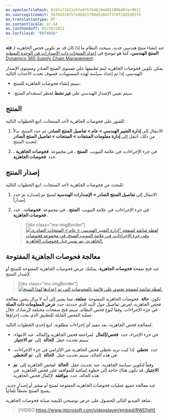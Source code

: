 ```yaml
---
ms.openlocfilehash: 619fa73411e5fe0fb744819dd65109bd8fec9011
ms.sourcegitcommit: 567643c6f57edb821768e02042f3f8f2455383f5
ms.translationtype: HT
ms.contentlocale: ar-SA
ms.lasthandoff: 05/19/2021
ms.locfileid: "6074858"
---
```

عند إنشاء منتج هندسي جديد، سيحدد النظام ما إذا كان قد تم تكوين فحص الجاهزية لـ **فئة المنتج الهندسي**، كما هو موضح في [إعداد المنتجات ذات الإصدارات في الوحدة النمطية Dynamics 365 Supply Chain Management](/learn/modules/set-up-versioned-products-engineering-change-management/?azure-portal=true).

يمكن تكوين فحوصات الجاهزية ليتم تطبيقها على مستوى المنتج الصادر ومستوى الإصدار الهندسي. إذا تم إعداد سياسة لهذه المستويات، فسوف تحدث الأحداث التالية:

-   سيتم إنشاء فحوصات الجاهزية للمنتج.

-   سيتم تعيين الإصدار الهندسي على **‏‫غير نشط** لحظر استخدام المنتج.

## <a name="product"></a>المنتج

للعثور على فحوصات الجاهزية لأحد المنتجات، اتبع الخطوات التالية:

1.  الانتقال إلى **إدارة التغيير الهندسي > عام > تفاصيل المنتج الصادر**، ثم حدد المنتج. بدلاً من ذلك، انتقل إلى **إدارة معلومات المنتجات > المنتجات > تفاصيل المنتج الصادر** لتحديد المنتج.

1.  في جزء الإجراءات، في علامة التبويب  **المنتج** ، في مجموعة  **فحوصات الجاهزية** ، حدد  **فحوصات الجاهزية**.

## <a name="product-version"></a>إصدار المنتج

للبحث عن فحوصات الجاهزية لأحد المنتجات، اتبع الخطوات التالية:

1.  الانتقال إلى **تفاصيل المنتج الصادر > الإصدارات الهندسية** لمنتج تم إصداره ثم حدد إصداراً.

1.  في جزء الإجراءات، في علامة التبويب  **المنتج** ، في مجموعة  **فحوصات** ، حدد  **فحوصات الجاهزية**.

    > [!div class="mx-imgBorder"]
    > [![لقطة شاشة لصفحة "إدارة التغيير الهندسي > عام > المنتجات الصادرة، وفي جزء الإجراءات، في علامة التبويب المنتج، في مجموعة فحوصات الجاهزية، يتم تمييز خيار فحوصات الجاهزية.](../media/perform-readiness-check.png)](../media/perform-readiness-check.png#lightbox)

## <a name="process-open-readiness-checks"></a>معالجة فحوصات الجاهزية المفتوحة

عند فتح صفحة **فحوصات الجاهزية**، يمكنك عرض فحوصات الجاهزية المفتوحة للمنتج أو لإصدار المنتج.

> [!div class="mx-imgBorder"]
> [![لقطة شاشة لصفحة تحتوي على قائمة بالفحوصات التي تم إعدادها لهذا المنتج.](../media/readiness-checks.png)](../media/readiness-checks.png#lightbox)

تكون  **حالة**  فحوصات الجاهزية المفتوحة  **معلقة**، مما يشير إلى أنه لا يزال يتعين معالجة فحص الجاهزية. لعرض تفاصيل حول البند الذي حددته، حدد **عرض المعلومات ذات الصلة** في جزء الإجراءات. وفقا لنوع فحص النظام، سيتم فتح صفحات مختلفة لإرشادك خلال عملية الفحص القابلة للتطبيق الذي يجب إجراؤها.

لمعالجة فحص الجاهزية، بعد تنفيذ أي إجراءات مطلوبة، اتبع إحدى الخطوات التالية:

- في جزء الإجراء، حدد  **فحص/إكمال**  لمراجعة فحص الجاهزية وإكماله. عند الانتهاء، سيتم تحديث حقل  **الحالة**  إلى  **‏‫تم الاجتياز**.

- حدد  **تخطي**  إذا كنت تريد تخطي فحص الجاهزية غير الإلزامي في جزء الإجراءات. في هذه الحالة، سيتم تحديث حقل  **الحالة**  إلى  **تم التخطي**.

- وفقاً لتكوين سياسة الجاهزية، عند تحديث حقل  **الحالة**  لفحص الجاهزية إلى  **تم الاجتياز**، قد تكون هناك حاجة إلى خطوة إضافية للموافقة على فحص الجاهزية. في هذه الحالة، حدد  **موافقة**  لإكمال فحص الجاهزية.

عند معالجة جميع عمليات فحوصات الجاهزية المفتوحة لمنتج أو متغير أو إصدار جديد، يصبح المنتج نشطاً تلقائياً.

شاهد الفيديو التالي للحصول على عرض توضيحي لكيفية صيانة فحوصات الجاهزية.

> [!VIDEO https://www.microsoft.com/videoplayer/embed/RWD1qH]
